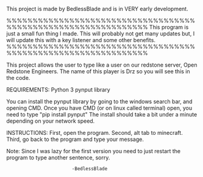 This project is made by BedlessBlade and is in VERY early development. 


%%%%%%%%%%%%%%%%%%%%%%%%%%%%%%%%%%%%%%%%%%%%%%%%%%%%%%%%%%%%%%%
This program is just a
small fun thing I made.
This will probably not
get many updates but,
I will update this with 
a key listener and some
other benefits.
%%%%%%%%%%%%%%%%%%%%%%%%%%%%%%%%%%%%%%%%%%%%%%%%%%%%%%%%%%%%%%%


This project allows the user to type like a user on our redstone server, Open Redstone Engineers. The name of this player is Drz so you will see this in the code.

REQUIREMENTS:
Python 3
pynput library

You can install the pynput library by going to the windows search bar, and opening CMD. Once you have CMD (or on linux called terminal) open, you need to type
"pip install pynput" The install should take a bit under a minute depending on your network speed.


INSTRUCTIONS:
First, open the program.
Second, alt tab to minecraft.
Third, go back to the program and type your message.


Note: Since I was lazy for the first version you need to just restart the program to type another sentence, sorry.


							-BedlessBlade

